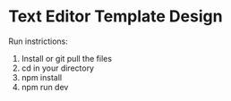 # Text Editor Template Design
Run instrictions:
1) Install or git pull the files
2) cd in your directory
3) npm install
4) npm run dev
